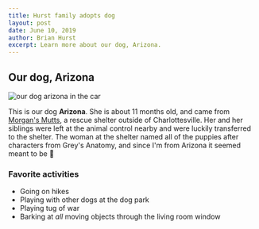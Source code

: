 ```yaml
---
title: Hurst family adopts dog
layout: post
date: June 10, 2019
author: Brian Hurst
excerpt: Learn more about our dog, Arizona.
---
```


## Our dog, Arizona

![our dog arizona in the car](https://lh3.googleusercontent.com/Y3oclilEr4ktD-aeRHvme6fYKN_zfZvOwxHo9NSjWNX7OWgW_tedxgt8D8K-oY1eSC7Sj6K7SVCgw_WCaJ5DHZCv5g8w7G-GWi6ABkEMiMowSNyqHcbPsqLr-gYoUO7jxFUn7cfGeMSaTueqXQFIfXY-aNTXLTOZVtLVL_HX3Ct8yfs20tBrUZNLFGDXz90ox3bOLkIzt0Oz76Zf7C-pO1ghbiqOq6ljkZoYzGJKcKtimdbVMNXsl4hwmPrTpJEVlpKkI2CYpiPVKsWHBVIN-IO_zwKnn_3LYWpLgFl6cIRGyohrYaJeaBMsWgaE1IbfZlZ77qhgmGJFv--qtTdQ9R23WFbDuiptArNf6evmiHo5_AB2hRJSw_QzFMs4dXFpopCXWB5EbNbAjJMnwuSmmJgYio-_D7uM39dFO7N_QPBLwtuF7d0PIYVwJNb3SGyxMvB0rn2ZbWopnQBm17s2VpEq69eVvZPDtuAyvc5NXPC8x3lPlaCrCrADbsufe66MKBTCcV9kl1rMUg3HvQDpBorACgy1yD202_d7T3riE6FS2QQZ0SHZZ6lauZpPCzIbAV6S3u-ayysfaoSW54qYI5Y8uH4sodSrssQmZnW-ITJibS0CmayjSBe2gWujbBqjtzZoduQkBPjt5-fO7ABMms_h7ch-buMIz_GqmMsV8kHgZhF2QROAXDQs94u5u_t97Rl5DrMmrqY2yAgrP66R5u-lTQ=s549-no)

This is our dog **Arizona**. She is about 11 months old, and came from [Morgan's Mutts](https://morgansmuttsrescue.org/), a rescue shelter outside of Charlottesville. Her and her siblings were left at the animal control nearby and were luckily transferred to the shelter. The woman at the shelter named all of the puppies after characters from Grey's Anatomy, and since I'm from Arizona it seemed meant to be 🐶

### Favorite activities

- Going on hikes
- Playing with other dogs at the dog park
- Playing tug of war
- Barking at *all* moving objects through the living room window
